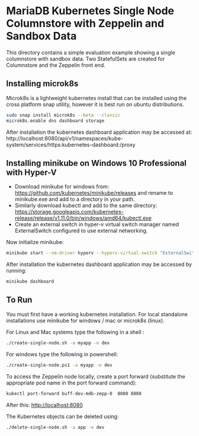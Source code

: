 # MariaDB Kubernetes Single Node Columnstore with Zeppelin and Sandbox Data
This directory contains a simple evaluation example showing a single columnstore with sandbox data. Two StatefulSets are created for Columnstore and the Zeppelin front end.

## Installing microk8s
Microk8s is a lightweight kubernetes install that can be installed using the cross
platform snap utility, however it is best run on ubuntu distributions.
```sh
sudo snap install microk8s --beta --classic
microk8s.enable dns dashboard storage
```

After installation the kubernetes dashboard application may be accessed at:
http://localhost:8080/api/v1/namespaces/kube-system/services/https:kubernetes-dashboard:/proxy

## Installing minikube on Windows 10 Professional with Hyper-V
- Download minikube for windows from: https://github.com/kubernetes/minikube/releases and rename to minikube.exe and add to a directory in your path.
- Similarly download kubectl and add to the same directory: https://storage.googleapis.com/kubernetes-release/release/v1.11.0/bin/windows/amd64/kubectl.exe
- Create an external switch in hyper-v virtual switch manager named ExternalSwitch configured to use external networking.

Now initialize minikube:
```sh
minikube start --vm-driver hyperv --hyperv-virtual-switch "ExternalSwitch"
```

After installation the kubernetes dashboard application may be accessed by running:
```sh
minikube dashboard
```

## To Run
You must first have a working kubernetes installation. For local standalone installations use minikube for windows / mac or microk8s (linux).


For Linux and Mac systems type the following in a shell :
```sh
./create-single-node.sh -a myapp -e dev
```

For windows type the following in powershell:
```sh
./create-single-node.ps1 -a myapp -e dev
```

To access the Zeppelin node locally, create a port forward (substitute the appropriate pod name in the port forward command):
```sh
kubectl port-forward buff-dev-mdb-zepp-0  8080 8080
```
After this:
[http://localhost:8080](http://localhost:8080)

The Kubernetes objects can be deleted using:
```sh
./delete-single-node.sh -a app -e dev
```

